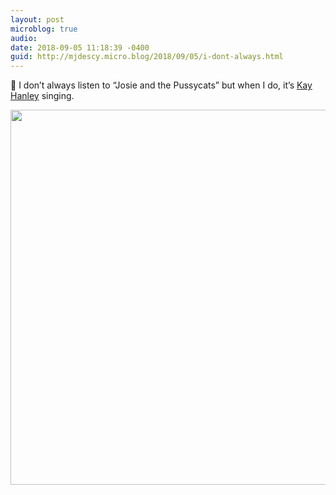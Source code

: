 ```yaml
---
layout: post
microblog: true
audio: 
date: 2018-09-05 11:18:39 -0400
guid: http://mjdescy.micro.blog/2018/09/05/i-dont-always.html
---
```

🎵 I don’t always listen to “Josie and the Pussycats” but when I do, it’s [Kay Hanley](https://en.m.wikipedia.org/wiki/Kay_Hanley) singing.

<img src="http://micro.mjdescy.me/uploads/2018/dcf2ccab08.jpg" width="600" height="600" />
